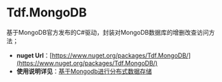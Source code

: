 # Tdf.MongoDB

基于MongoDB官方发布的C#驱动，封装对MongoDB数据库的增删改查访问方法；

- **nuget Url**：[https://www.nuget.org/packages/Tdf.MongoDB/](https://www.nuget.org/packages/Tdf.MongoDB/)
- **使用说明详见**：[基于Mongodb进行分布式数据存储](http://www.jianshu.com/p/5289f4011f0d)
